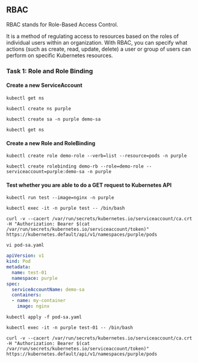 ## RBAC

RBAC stands for Role-Based Access Control. 

It is a method of regulating access to resources based on the roles of individual users within an organization. With RBAC, you can specify what actions (such as create, read, update, delete) a user or group of users can perform on specific Kubernetes resources.

### Task 1: Role and Role Binding
#### Create a new ServiceAccount
```
kubectl get ns
```
```
kubectl create ns purple

```
```
kubectl create sa -n purple demo-sa 
```
```
kubectl get ns
```

#### Create a new Role and RoleBinding 
```
kubectl create role demo-role --verb=list --resource=pods -n purple
```
```
kubectl create rolebinding demo-rb --role=demo-role --serviceaccount=purple:demo-sa -n purple
```

#### Test whether you are able to do a GET request to Kubernetes API 
```
kubectl run test --image=nginx -n purple
```
```
kubectl exec -it -n purple test -- /bin/bash 
```
```
curl -v --cacert /var/run/secrets/kubernetes.io/serviceaccount/ca.crt -H "Authorization: Bearer $(cat /var/run/secrets/kubernetes.io/serviceaccount/token)" https://kubernetes.default/api/v1/namespaces/purple/pods 
```
```
vi pod-sa.yaml
```
```yaml
apiVersion: v1
kind: Pod
metadata:
  name: test-01
  namespace: purple
spec:
  serviceAccountName: demo-sa
  containers:
  - name: my-container
    image: nginx
```
```
kubectl apply -f pod-sa.yaml
```
```
kubectl exec -it -n purple test-01 -- /bin/bash 
```
```
curl -v --cacert /var/run/secrets/kubernetes.io/serviceaccount/ca.crt -H "Authorization: Bearer $(cat /var/run/secrets/kubernetes.io/serviceaccount/token)" https://kubernetes.default/api/v1/namespaces/purple/pods 
```

